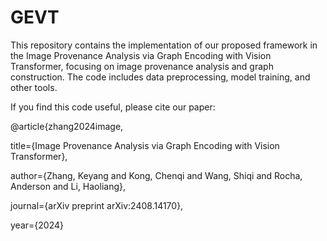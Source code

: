 # GEVT
This repository contains the implementation of our proposed framework in the Image Provenance Analysis via Graph Encoding with Vision Transformer, focusing on image provenance analysis and graph construction. The code includes data preprocessing, model training, and other tools.

If you find this code useful, please cite our paper:

@article{zhang2024image,

title={Image Provenance Analysis via Graph Encoding with Vision Transformer},

author={Zhang, Keyang and Kong, Chenqi and Wang, Shiqi and Rocha, Anderson and Li, Haoliang},

journal={arXiv preprint arXiv:2408.14170},

year={2024}
